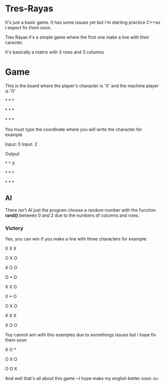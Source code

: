 # Tres-Rayas
It's just a basic game. It has some issues yet but i'm starting practice C++so I expect fix them soon.

Tres Rayas it's a simple game where the first one make a line with their caracter.

It's basically a matrix with 3 rows and 3 columns 

# Game

This is the board where the player's character is 'X' and the machine player is 'O' 

<p>*  *  *</p>

<p>*  *  *</p>

<p>*  *  *</p>

You must type the coordinate where you will write the character for example

Input: 0
Input: 2

Output: 

<p>* * X</p>

<p>* * *</p>

<p>* * *</p>

## AI

There isn't AI just the program choose a random number with the function **rand()** between 0 and 2 due to the numbers of columns and rows. 

### Victory

Yes, you can win if you make a line with three characters for example: 

<p> X X X </p>      <p> O X O</p>     <p> X O O </p>

<p> O * O </p>      <p> X X O</p>     <p> X * O </p>

<p> O X O </p>      <p> X X X</p>     <p> X O O </p> 

Yoy cannot win with this examples due to somethings issues but i hope fix them soon

<p> X O *</p>

<p> O X O</p>

<p> O O X</p>

And well that's all about this game
~I hope make my english better soon :s~
